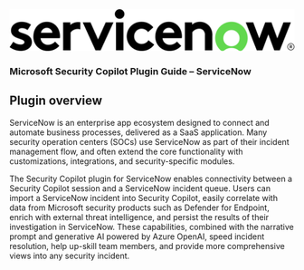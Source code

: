 ![ServiceNow Logo](https://github.com/Azure/Copilot-For-Security/blob/main/Customer%20Guides%20Sample%20prompts/Service%20Now%20Guide/Servicenow%20logo.png)

### Microsoft Security Copilot Plugin Guide – ServiceNow  

## Plugin overview 

ServiceNow is an enterprise app ecosystem designed to connect and automate business processes, delivered as a SaaS application. Many security operation centers (SOCs) use ServiceNow as part of their incident management flow, and often extend the core functionality with customizations, integrations, and security-specific modules. 

The Security Copilot plugin for ServiceNow enables connectivity between a Security Copilot session and a ServiceNow incident queue. Users can import a ServiceNow incident into Security Copilot, easily correlate with data from Microsoft security products such as Defender for Endpoint, enrich with external threat intelligence, and persist the results of their investigation in ServiceNow. These capabilities, combined with the narrative prompt and generative AI powered by Azure OpenAI, speed incident resolution, help up-skill team members, and provide more comprehensive views into any security incident.  

